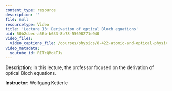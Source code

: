 ```yaml
---
content_type: resource
description: ''
file: null
resourcetype: Video
title: 'Lecture 13: Derivation of optical Bloch equations'
uid: 50b2cbec-a56b-b633-8b78-55698271e940
video_files:
  video_captions_file: /courses/physics/8-422-atomic-and-optical-physics-ii-spring-2013/video-lectures/lecture-13-derivation-of-optical-bloch-equations/RITcQMokTJs.vtt
video_metadata:
  youtube_id: RITcQMokTJs
---
```


**Description:** In this lecture, the professor focused on the derivation of optical Bloch equations.

**Instructor:** Wolfgang Ketterle